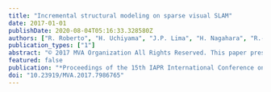 ```yaml
---
title: "Incremental structural modeling on sparse visual SLAM"
date: 2017-01-01
publishDate: 2020-08-04T05:16:33.328580Z
authors: ["R. Roberto", "H. Uchiyama", "J.P. Lima", "H. Nagahara", "R.-I. Taniguchi", "V. Teichrieb"]
publication_types: ["1"]
abstract: "© 2017 MVA Organization All Rights Reserved. This paper presents an incremental structural modeling approach that improves the precision and stability of existing batch based methods for sparse and noisy point clouds from visual SLAM. The main idea is to use the generating process of point clouds on SLAM effectively. First, a batch based method is applied to point clouds that are incrementally generated from SLAM. Then, the temporal history of reconstructed geometric primitives is statistically merged to suppress incorrect reconstruction. The evaluation shows that both precision and stability are improved compared to a batch based method and the proposed method is suitable for real-time structural modeling."
featured: false
publication: "*Proceedings of the 15th IAPR International Conference on Machine Vision Applications, MVA 2017*"
doi: "10.23919/MVA.2017.7986765"
---
```


